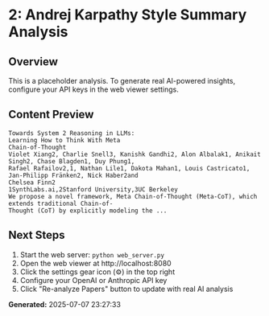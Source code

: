 
# 2: Andrej Karpathy Style Summary Analysis

## Overview
This is a placeholder analysis. To generate real AI-powered insights, configure your API keys in the web viewer settings.

## Content Preview
```
Towards System 2 Reasoning in LLMs:
Learning How to Think With Meta
Chain-of-Thought
Violet Xiang2, Charlie Snell3, Kanishk Gandhi2, Alon Albalak1, Anikait Singh2, Chase Blagden1, Duy Phung1,
Rafael Rafailov2,1, Nathan Lile1, Dakota Mahan1, Louis Castricato1, Jan-Philipp Fränken2, Nick Haber2and
Chelsea Finn2
1SynthLabs.ai,2Stanford University,3UC Berkeley
We propose a novel framework, Meta Chain-of-Thought (Meta-CoT), which extends traditional Chain-of-
Thought (CoT) by explicitly modeling the ...
```

## Next Steps
1. Start the web server: `python web_server.py`
2. Open the web viewer at http://localhost:8080
3. Click the settings gear icon (⚙️) in the top right
4. Configure your OpenAI or Anthropic API key
5. Click "Re-analyze Papers" button to update with real AI analysis

**Generated:** 2025-07-07 23:27:33
        
